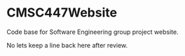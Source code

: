 # CMSC447Website
Code base for Software Engineering group project website.

No lets keep a line back here after review.